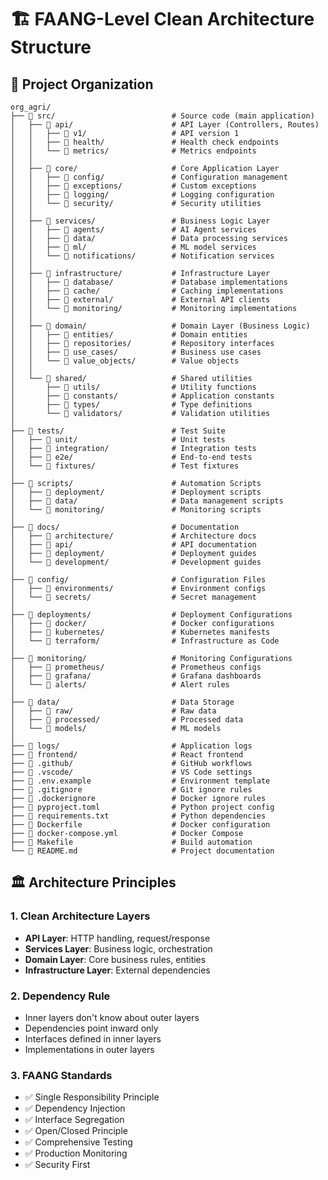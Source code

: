 # 🏗️ FAANG-Level Clean Architecture Structure

## 📁 Project Organization

```
org_agri/
├── 📁 src/                          # Source code (main application)
│   ├── 📁 api/                      # API Layer (Controllers, Routes)
│   │   ├── 📁 v1/                   # API version 1
│   │   ├── 📁 health/               # Health check endpoints
│   │   └── 📁 metrics/              # Metrics endpoints
│   │
│   ├── 📁 core/                     # Core Application Layer
│   │   ├── 📁 config/               # Configuration management
│   │   ├── 📁 exceptions/           # Custom exceptions
│   │   ├── 📁 logging/              # Logging configuration
│   │   └── 📁 security/             # Security utilities
│   │
│   ├── 📁 services/                 # Business Logic Layer
│   │   ├── 📁 agents/               # AI Agent services
│   │   ├── 📁 data/                 # Data processing services
│   │   ├── 📁 ml/                   # ML model services
│   │   └── 📁 notifications/        # Notification services
│   │
│   ├── 📁 infrastructure/           # Infrastructure Layer
│   │   ├── 📁 database/             # Database implementations
│   │   ├── 📁 cache/                # Caching implementations
│   │   ├── 📁 external/             # External API clients
│   │   └── 📁 monitoring/           # Monitoring implementations
│   │
│   ├── 📁 domain/                   # Domain Layer (Business Logic)
│   │   ├── 📁 entities/             # Domain entities
│   │   ├── 📁 repositories/         # Repository interfaces
│   │   ├── 📁 use_cases/            # Business use cases
│   │   └── 📁 value_objects/        # Value objects
│   │
│   └── 📁 shared/                   # Shared utilities
│       ├── 📁 utils/                # Utility functions
│       ├── 📁 constants/            # Application constants
│       ├── 📁 types/                # Type definitions
│       └── 📁 validators/           # Validation utilities
│
├── 📁 tests/                        # Test Suite
│   ├── 📁 unit/                     # Unit tests
│   ├── 📁 integration/              # Integration tests
│   ├── 📁 e2e/                      # End-to-end tests
│   └── 📁 fixtures/                 # Test fixtures
│
├── 📁 scripts/                      # Automation Scripts
│   ├── 📁 deployment/               # Deployment scripts
│   ├── 📁 data/                     # Data management scripts
│   └── 📁 monitoring/               # Monitoring scripts
│
├── 📁 docs/                         # Documentation
│   ├── 📁 architecture/             # Architecture docs
│   ├── 📁 api/                      # API documentation
│   ├── 📁 deployment/               # Deployment guides
│   └── 📁 development/              # Development guides
│
├── 📁 config/                       # Configuration Files
│   ├── 📁 environments/             # Environment configs
│   └── 📁 secrets/                  # Secret management
│
├── 📁 deployments/                  # Deployment Configurations
│   ├── 📁 docker/                   # Docker configurations
│   ├── 📁 kubernetes/               # Kubernetes manifests
│   └── 📁 terraform/                # Infrastructure as Code
│
├── 📁 monitoring/                   # Monitoring Configurations
│   ├── 📁 prometheus/               # Prometheus configs
│   ├── 📁 grafana/                  # Grafana dashboards
│   └── 📁 alerts/                   # Alert rules
│
├── 📁 data/                         # Data Storage
│   ├── 📁 raw/                      # Raw data
│   ├── 📁 processed/                # Processed data
│   └── 📁 models/                   # ML models
│
├── 📁 logs/                         # Application logs
├── 📁 frontend/                     # React frontend
├── 📁 .github/                      # GitHub workflows
├── 📁 .vscode/                      # VS Code settings
├── 📄 .env.example                  # Environment template
├── 📄 .gitignore                    # Git ignore rules
├── 📄 .dockerignore                 # Docker ignore rules
├── 📄 pyproject.toml                # Python project config
├── 📄 requirements.txt              # Python dependencies
├── 📄 Dockerfile                    # Docker configuration
├── 📄 docker-compose.yml            # Docker Compose
├── 📄 Makefile                      # Build automation
└── 📄 README.md                     # Project documentation
```

## 🏛️ Architecture Principles

### **1. Clean Architecture Layers**
- **API Layer**: HTTP handling, request/response
- **Services Layer**: Business logic, orchestration  
- **Domain Layer**: Core business rules, entities
- **Infrastructure Layer**: External dependencies

### **2. Dependency Rule**
- Inner layers don't know about outer layers
- Dependencies point inward only
- Interfaces defined in inner layers
- Implementations in outer layers

### **3. FAANG Standards**
- ✅ Single Responsibility Principle
- ✅ Dependency Injection
- ✅ Interface Segregation
- ✅ Open/Closed Principle
- ✅ Comprehensive Testing
- ✅ Production Monitoring
- ✅ Security First
